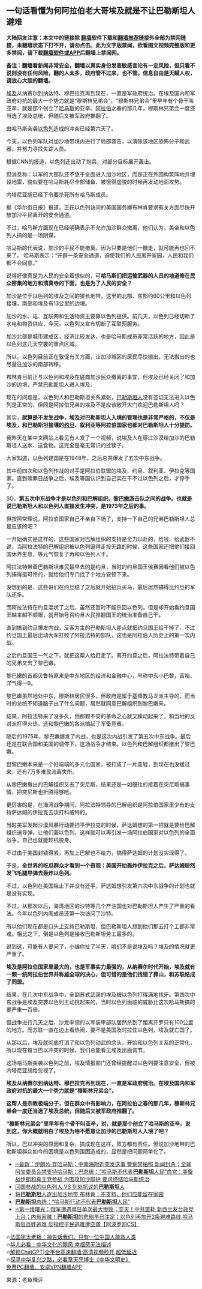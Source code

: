  <!-- 面包屑导航 --> <h2>一句话看懂为何阿拉伯老大哥埃及就是不让巴勒斯坦人避难</h2> <p class="notice"><b>大陆网友注意：本文中的链接除 <a href="https://github.com/bannedbook/fanqiang" >翻墙</a>软件下载和<a href="https://github.com/killgcd/justmysocks/blob/master/README.md">翻墙推荐</a>链接外全部为禁网链接，未翻墙状态下打不开，请勿点击。此为文字版禁闻，欲看图文视频完整版和更多禁闻，请下载<a href="https://github.com/bannedbook/fanqiang">翻墙软件或APP</a>后翻墙上禁闻网。</p><p>备注：翻墙看新闻非常安全，翻墙以真实身份发表敏感言论有一定风险，但只看不说则没有任何风险，翻的人太多，政府管不过来，也不管。信息自由是天赋人权，请放心大胆的翻墙。</b></p>  <div class="entry"> <p id="summary"><a href="https://www.bannedbook.org/bnews/tag/%e5%9f%83%e5%8f%8a/" class="st_tag internal_tag" rel="tag" title="标签 埃及 下的日志">埃及</a>从纳赛尔到纳达特、穆巴拉克再到现在，一直是军政府统治。在埃及国内和军政府对抗的最大一个势力就是“穆斯林兄弟会”。“穆斯林兄弟会”里早年有个骨干叫亚辛，就是那个创立了<a href="https://www.bannedbook.org/bnews/tag/%e5%93%88%e9%a9%ac%e6%96%af/" class="st_tag internal_tag" rel="tag" title="标签 哈马斯 下的日志">哈马斯</a>的亚辛。<a href="https://www.bannedbook.org/bnews/tag/%e9%98%bf%e6%8b%89%e4%bc%af/" class="st_tag internal_tag" rel="tag" title="标签 阿拉伯 下的日志">阿拉伯</a>之春的那几年，穆斯林兄弟会一度还当选了埃及总统，但随后又被军政府推翻了。</p> <p>由哈马斯突袭<a href="https://www.bannedbook.org/bnews/tag/%e4%bb%a5%e8%89%b2%e5%88%97/" class="st_tag internal_tag" rel="tag" title="标签 以色列 下的日志">以色列</a>造成的冲突已经第六天了。</p> <p>今天，以色列军队对加沙地带境内进行了局部袭击，以清除该地区恐怖分子和武器，并努力寻找失踪人员。</p> <p>根据CNN的报道，以色列还出动了炮兵，对部分目标展开轰击。</p> <p>但消息称：以军的大部队还不急于全面进入加沙地区，而是正在外围构筑阵地并埋设地雷，貌似要在哈马斯耗尽全部储备、被饿得虚脱的时候再发动地面攻势。</p> <p>内塔尼亚胡已经下令要杀死所有哈马斯成员。</p> <p>据《华尔街日报》报道，正在以色列访问的美国国务卿布林肯要求有关方面尽快开放加沙平民离开的安全通道。&nbsp;</p> <p>不过，哈马斯方面现在已经明确表示不允许加沙群众撤离，他们认为，美帝和以色列人搞的是一场阴谋。&nbsp;</p> <p>哈马斯的代表说，加沙的平民不能撤离。因为只要是他们一撤走，就可能再也回不来了。 哈马斯表示：“开辟一条安全通道，迫使我们的人民离开家园，人民和我们都不会同意。”</p> <p>说得好像真是为人民的安全着想似的，可<strong>哈马斯们把运输武器的人员的地道修在民众密集的地方和清真寺的下面，也是为了人民的安全？</strong></p> <p>加沙是位于以色列的埃及之间的狭长地带，这里的北部、东部约60公里和以色列接壤，南部和埃及有13公里的边境。</p> <p>加沙的水、电、互联网和生活物资主要靠以色列提供。前几天，以色列已经切断了水电和物资供应，今天，以色列又宣布切断了互联网服务。</p> <p>加沙北部是城市建成区，经济比较发达，也是哈马斯成员非常活跃的地方，因此是以色列这几天空袭的重点区域。</p> <p>所以，以色列目前正在敦促有关方面，让加沙城区的居民尽快搬出，无法搬出的也尽量往加沙的南部转移。</p> <p>布林肯目前正与以色列和埃及在磋商加沙民众撤离的事宜，但埃及已经关闭了和加沙的边境，严禁<a href="https://www.bannedbook.org/bnews/tag/%e5%b7%b4%e5%8b%92%e6%96%af%e5%9d%a6/" class="st_tag internal_tag" rel="tag" title="标签 巴勒斯坦 下的日志">巴勒斯坦</a>人进入埃及。&nbsp;</p> <p>现在的问题是，以色列人和巴勒斯坦关系紧张，<a href="https://www.bannedbook.org/bnews/tag/%E5%B7%B4%E5%8B%92%E6%96%AF%E5%9D%A6%E4%BA%BA/" class="st_tag internal_tag" rel="tag" title="标签 巴勒斯坦人 下的日志">巴勒斯坦人</a>没有签证无法进入以色列是正常的，但同是阿拉伯兄弟的埃及不是应该敞开大门欢迎巴勒斯坦人吗？</p> <p>其实，<strong>就算是不发生战争，埃及对巴勒斯坦人入境的管理也是非常严格的，不仅是埃及，和巴勒斯坦接壤的<a href="https://www.bannedbook.org/bnews/tag/%e7%ba%a6%e6%97%a6/" class="st_tag internal_tag" rel="tag" title="标签 约旦 下的日志">约旦</a>、叙利亚等阿拉伯国家也都对巴勒斯坦人十分提防。</strong></p> <p>我昨天在某中文网站上看见有人发了一个视频，说埃及人在穿过沙漠给加沙的巴勒斯坦人送水、送食物。这完全是毫无常识的扯犊子。</p> <p>大家知道，以色列建国是在1948年，之后总共爆发了五次中东战争。</p> <p>其中前四次和以色列作战的对手是阿拉伯联盟的埃及、约旦、叙利亚、伊拉克等国家。直到赎罪日战争之后，埃及等国认识到自己实在干不过以色列之后，才停手了。</p> <p>SO，<strong>第五次中东战争才是以色列和巴解组织、<a href="https://www.bannedbook.org/bnews/tag/%e9%bb%8e%e5%b7%b4%e5%ab%a9/" class="st_tag internal_tag" rel="tag" title="标签 黎巴嫩 下的日志">黎巴嫩</a>游击队之间的战争。也就是说巴勒斯坦人和以色列人直接发生冲突，是1973年之后的事。</strong></p> <p>但按照常理说，阿拉伯国家自己不亲自下场了，支持一下自己的兄弟巴勒斯坦人总是应该的吧？</p> <p>一开始确实是这样的，这些国家对巴解组织的支持是全力以赴的，给钱、给武器不说，当阿拉法特的巴解组织被以色列逼得走投无路的时候，这些国家还把他们接回国休养生息，等元气恢复了再和以色列人干。</p> <p>阿拉法特带着巴勒斯坦难民最早去的是约旦，当时的约旦国王侯赛因看他们被以色列揍得挺可怜的，就给他们专门找了个地方安顿下来。</p> <p>没想到的是，这些哥们在约旦稳了之后就开始招兵买马，最后居然搞得比约旦的军队还多。</p> <p>而阿拉法特在约旦混状了之后，虽然还暂时不能杀回以色列，但是却开始看约旦国王越来越不顺眼，就开始号召约旦人民推翻国王的统治准备自己干。</p>  <p>直到搞到约旦爆发内战，反客为主的巴勒斯坦人差点就把约旦国王给干掉了，不过约旦国王最后出动大军打败了阿拉法特的部队，这也是阿拉伯人历史上的第一次内战。</p> <p>之后约旦国王一气之下，就把这帮人给赶走了。离开约旦之后，阿拉法特带着自己的兄弟又去了黎巴嫩。</p> <p>黎巴嫩的首都贝鲁特原来是中东地区的经济和金融中心，号称中东小巴黎，富裕、洋气得一B。</p> <p>黎巴嫩虽然地处中东，穆斯林居民很多，但政府是属于基督教马龙派主导的，而当时的总统不知道脑子出了什么问题，居然就同意巴解组织到黎巴嫩来。</p> <p>结果，阿拉法特来了没多久，他那颗不安的革命之心就又躁动起来了，和当地的反对派打得火热，还和黎巴嫩的各派搞起了军备竞赛。</p> <p>随后的1975年，黎巴嫩爆发了内战，也是这次内战引发了第五次中东战争。最后还是在联合国和美国的调停下，这场战争才结束。以色列和巴解组织都撤出了黎巴嫩。</p> <p>但黎巴嫩本来是一个好端端的多元化国家，被打成了一片废墟，到现在也没缓过来，还有7万多难民流离失所。</p> <p>从黎巴嫩撤出的巴解组织又去了突尼斯，结果还是一如既往的接着在突尼斯搞事情，把突尼斯也折腾得够呛。</p> <p>更厉害的是，在海湾战争期间，阿拉法特领导的巴解组织是阿拉伯国家里少有的支持萨达姆的伊拉克去攻打科威特的。</p> <p>当时美军发起沙漠风暴行动要扫平伊拉克的时候，萨达姆想的第一招就是要给巴解组织送导弹，让他们轰以色列，这样就可以再引发一场阿拉伯国家对以色列的全面战争，自己也就能趁机脱身。</p> <p>不过由于美国封锁得紧，再加上巴解也不给力，搞得萨达姆的计划没实现得了。</p> <p>于是，<strong>全世界的吃瓜群众才看到一个奇观：美国开始轰炸伊拉克之后，萨达姆居然发飞毛腿导弹去轰炸以色列。</strong></p> <p>不过，以色列在美国阻止下并没有还手，萨达姆想引发第六次中东战争的计划也就是没有实现。</p>  <p>不过，从那次以后，海湾地区的沙特等几个产油国也对巴勒斯坦人产生了严重的看法。今年以色列内阁成员还第一次访问了沙特。</p> <p>所以他们现在都是口头上支持巴勒斯坦，但巴勒斯坦人想到他们那去打个工都非常难。相比之下，倒是以色列是接收巴勒斯坦劳工最多的。</p> <p>说到这，可能有人要问了，小编你扯了半天，咱们不是说埃及吗？埃及的情况就更严重了。</p> <p><strong>埃及是阿拉伯国家里最大的，也是军事实力最强的，从纳赛尔时代开始，埃及就有一颗一统阿拉伯世界并称雄全球的决心，但可惜的是他们找错了靠山，和苏联结成了同盟。</strong></p> <p>结果，在几次中东战争中，全副苏式武装的埃及被以色列打得满地找牙。第四次中东战争是埃及突袭以色列主动挑起来的，当时以色列面临的威胁比这次哈马斯搞的要严重一百倍。</p> <p>但战争进行几天之后，沙龙率领的以军装甲部队居然杀到了距离开罗只有100公里的地方。而苏联一直在边上看热闹，要不是美国及时拉住以色列，埃及就亡国了。</p> <p>从那以后，埃及就彻底打消了和以色列动武的念头，开始和以色列关系的正常化，所以现在每当巴以冲突的时候，我们总能看见埃及出面调节。</p> <p>这场哈马斯突袭以色列之前，埃及情报部门还曾经提醒过以色列要注意安全，但被内塔尼亚胡给忽视了。</p> <p><strong>埃及从纳赛尔到纳达特、穆巴拉克再到现在，一直是军政府统治。在埃及国内和军政府对抗的最大一个势力就是“穆斯林兄弟会”。</strong></p> <p><strong>这帮人是宗教极端分子，但在群众中有影响力，在阿拉伯之春的那几年，穆斯林兄弟会一度还当选了埃及总统，但随后又被军政府推翻了。</strong></p> <p><strong>“穆斯林兄弟会”里早年有个骨干叫亚辛，对，就是那个创立了哈马斯的亚辛。说到这，你大概就明白了埃及为啥不愿意让加沙的巴勒斯坦人入境了吧？</strong></p> <p>所以，巴以冲突的原因和复杂，搞成现在这样，双方都有责任。但说加沙地带的巴勒斯坦群众如今的困境是以色列围困造成的，显然是把问题简单化了。</p> <!--<div id="taboola-mid-1"></div>--><ul class='op-related-articles' title='相关阅读'> <li><a href='https://www.bannedbook.org/bnews/bannedvideo/20231016/1947788.html' target='_blank'>🔥最新：伊朗怂 弃哈马斯；中南海附近突发这事 警察禁拍照 新闻封杀；全球阿訇委员会禁支持哈马斯；巴总统：“哈马斯不代表<b>巴勒斯坦</b>人民”白宫：美备战伊朗和真主党参战 为围攻加沙辩护 要求终结哈马斯统治</a></li> <li><a href='https://www.bannedbook.org/bnews/comments/20231016/1947778.html' target='_blank'>回国参战的以色列人 VS 到处抗议的<b>巴勒斯坦</b>人</a></li> <li><a href='https://www.bannedbook.org/bnews/worldnews/20231016/1947775.html' target='_blank'>将<b>巴勒斯坦</b>人逐出加沙地带 布林肯：不支持、他们应能留在家园</a></li> <li><a href='https://www.bannedbook.org/bnews/topimagenews/20231016/1947729.html' target='_blank'><b>巴勒斯坦</b>总统：“哈马斯行动不代表<b>巴勒斯坦</b>人民”</a></li> <li><a href='https://www.bannedbook.org/bnews/bannedvideo/20231015/1947559.html' target='_blank'>🔥第一缕曙光：俄军遭遇单日单次最大惨败；变天！中共噩耗 新西兰友台政党上台；内有家贼！<b>巴勒斯坦</b>的悲剧早已注定；以色列再加开2条避难路线 哈马斯阻百姓逃难 反指控平民逃难遭空袭【阿波罗网CS】</a></li> </ul> <p class="texttj"> 🔥<a href="https://www.bannedbook.org/bnews/ssgc/20230219/1850782.html" target="_blank">法国犹太老板：神告诉我们，只有一位中国人能救人类</a><br/> 🔥<a href="https://www.bannedbook.org/bnews/comments/20220220/1694796.html" target="_blank">华人必看：中华文化的飓风 幸福感无法描述</a><br/> 🔥<a href="https://github.com/bannedbook/fanqiang/wiki/V2ray%E6%9C%BA%E5%9C%BA" target="_blank">解锁ChatGPT|全平台高速翻墙:高清视频秒开,超低延迟</a><br/> 🔥<a href="https://www.bannedbook.org/bnews/comments/20220808/1768773.html" target="_blank">探寻中华复兴之路，必看章天亮博士《中华文明史》</a><br/> <a href="https://github.com/bannedbook/fanqiang/wiki/%E7%A6%81%E9%97%BB%E7%BD%91%E5%AE%89%E5%8D%93%E7%BF%BB%E5%A2%99%E6%96%B0%E9%97%BBAPP" target="_blank">免费PC翻墙、安卓VPN翻墙APP</a><br/> </p> <p class="src-info">来源：老鱼辣评 </p><a name='sharetosocial'></a> <div style="margin-bottom:5px;padding-bottom:5px;clear:both"> <div id="archive-pix-1" class="banner-ads"> <!-- AuctionX Display platform tag START --> <div id="27602x728x90x621x_ADSLOT1" clicktrack="%%CLICK_URL_ESC%%"></div>  <!-- AuctionX Display platform tag END --> </div> <div id="archive-pix-2" class="banner-ads"> <!-- AuctionX Display platform tag START --> <div id="27556x300x250x621x_ADSLOT1" clicktrack="%%CLICK_URL_ESC%%" style="margin:0 auto;text-align:center"></div>  <!-- AuctionX Display platform tag END --> </div> </div>  <div id="archive-pix-1" class="banner-ads"> <!-- AuctionX Display platform tag START --> <div id="27603x728x90x621x_ADSLOT1" clicktrack="%%CLICK_URL_ESC%%"></div>  <!-- AuctionX Display platform tag END --> </div> </div><!--END ENTRY--> 